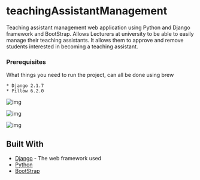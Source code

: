 # teachingAssistantManagement


Teaching assistant management web application using Python and Django framework and BootStrap. Allows Lecturers at university to be able to easily manage their teaching assistants. It allows them to approve and remove students interested in becoming a teaching assistant.


### Prerequisites

What things you need to run the project, can all be done using brew
```
* Django 2.1.7
* Pillow 6.2.0
```




![img](https://i.imgur.com/N51ExDK.png)

![img](https://i.imgur.com/aFJlRot.png)

![img](https://i.imgur.com/jV3U39H.png)


## Built With

* [Django](https://docs.djangoproject.com/en/2.2/) - The web framework used
* [Python](https://www.python.org/doc/)
* [BootStrap](https://getbootstrap.com/docs/4.3/getting-started/introduction/)
